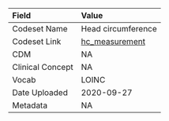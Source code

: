 |Field            |Value              |
|:----------------|:------------------|
|Codeset Name     |Head circumference |
|Codeset Link     |[hc_measurement](https://github.com/PEDSnet/Variable-Dictionary/blob/main/anthro/hc_measurement.csv)|
|CDM              |NA                 |
|Clinical Concept |NA                 |
|Vocab            |LOINC              |
|Date Uploaded    |2020-09-27         |
|Metadata         |NA                 |
